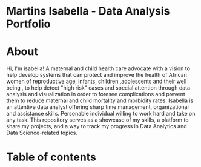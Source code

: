 
# Martins Isabella - Data Analysis Portfolio
# About
Hi, I'm isabella! A maternal and child health care advocate with a vision to help develop systems that can protect and improve the health of African women of reproductive age, infants, children ,adolescents and their well being , to help detect "high risk" cases and special attention through data analysis and visualization in order to foresee complications and prevent them to reduce maternal and child mortality and morbidity rates.
 Isabella is an attentive data analyst offering sharp time management, organizational and assistance skills. Personable individual willing to work hard and take on any task.
 This repository serves as a showcase of my skills, a platform to share my projects, and a way to track my progress in Data Analytics and Data Science-related topics.
 
 # Table of contents
 

